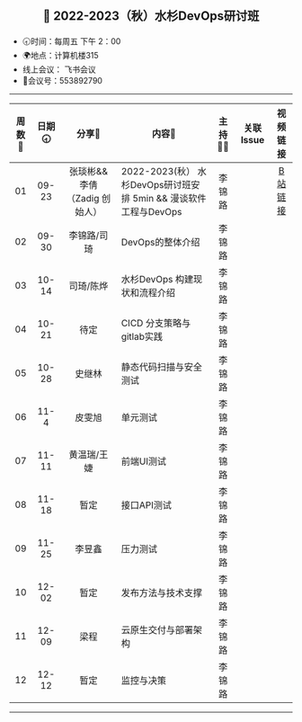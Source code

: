 ## <p align="center">🍁 2022-2023（秋）水杉DevOps研讨班</p>

- 🕣时间：每周五 下午 2：00
- 🌍地点：计算机楼315
- 线上会议： 飞书会议
- 📠会议号：553892790


****


| 周数📆 | 日期🕣 | 分享🙋  | 内容📒                                                        | 主持💂‍♂️ |                          关联 Issue                          |视频链接|
| :---: | :---: | :----: | ------------------------------------------------------------ | :----: | :----------------------------------------------------------: |:----------------------------------------------------------: |
|  01   | 09-23 |张琰彬&&李倩（Zadig 创始人） | 2022-2023(秋） 水杉DevOps研讨班安排 5min &&    漫谈软件工程与DevOps                            |  李锦路 |  | [B站链接](https://www.bilibili.com/video/BV1QY4y1N7PC/?spm_id_from=333.999.0.0)|  
|  02   | 09-30 | 李锦路/司琦  | DevOps的整体介绍 | 李锦路 |  | |
|  03   | 10-14 |司琦/陈烨 |  水杉DevOps 构建现状和流程介绍 | 李锦路  | | |
|  04   | 10-21 | 待定 |  CICD 分支策略与gitlab实践  | 李锦路 |  | |
| 05 | 10-28 | 史继林 | 静态代码扫描与安全测试 | 李锦路 | | |
| 06 | 11-4| 皮雯旭 | 单元测试 | 李锦路 |  | |
| 07 | 11-11| 黄温瑞/王婕 | 前端UI测试 | 李锦路 |  | |
| 08 | 11-18 |暂定 | 接口API测试 |李锦路 |  | |
| 09 | 11-25 | 李昱鑫| 压力测试 |李锦路 |  | |
| 10 | 12-02 | 暂定| 发布方法与技术支撑 |李锦路  |  | |
| 11 | 12-09 | 梁程| 云原生交付与部署架构 | 李锦路 |  | |
| 12 | 12-12 | 暂定| 监控与决策 | 李锦路 |  | |


****


